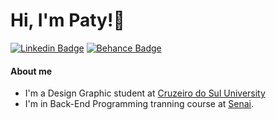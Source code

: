 # Hi, I'm Paty!👋
[![Linkedin Badge](https://img.shields.io/badge/-LinkedIn-blue?style=flat-square&logo=Linkedin&logoColor=white&link=https://www.linkedin.com/in/1patricia-muraoka/)](https://www.linkedin.com/in/1patricia-muraoka/)
[![Behance Badge](https://img.shields.io/badge/-Behance-darkblue?style=flat-square&logo=Behance&logoColor=white&link=https://www.behance.net/patriciamka/)](https://www.behance.net/patriciamka/)

#### About me 
- I'm a Design Graphic student at [Cruzeiro do Sul University](https://www.cruzeirodosul.edu.br/) 
- I'm in Back-End Programming tranning course at [Senai](https://www.sp.senai.br/). 




